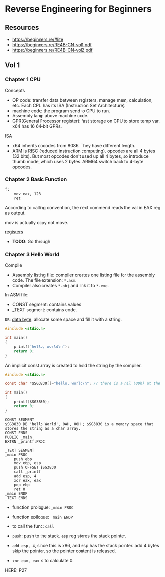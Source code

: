 # Reverse Engineering for Beginners

## Resources

- <https://beginners.re/#lite>
- <https://beginners.re/RE4B-CN-vol1.pdf>
- <https://beginners.re/RE4B-CN-vol2.pdf>

## Vol 1

### Chapter 1 CPU

Concepts

- OP code: transfer data between registers, manage mem, calculation, etc. Each CPU has its ISA (Instruction Set Architecture).
- machine code: the program send to CPU to run.
- Assembly lang: above machine code.
- GPR(General Processor register): fast storage on CPU to store temp var. x64 has 16 64-bit GPRs.

ISA

- x64 inherits opcodes from 8086. They have different length.
- ARM is RISC (reduced instruction computing). opcodes are all 4 bytes (32 bits). But most opcodes don't used up all 4 bytes, so introduce thumb mode, which uses 2 bytes. ARM64 switch back to 4-byte opcodes.

### Chapter 2 Basic Function

```assembly
f:
    mov eax, 123
    ret
```

According to calling convention, the next commend reads the val in EAX reg as output.

mov is actually copy not move.

[registers](https://www.tutorialspoint.com/assembly_programming/assembly_registers.htm)

- **TODO**: Go through

### Chapter 3 Hello World

Compile

- Assembly listing file: compiler creates one listing file for the assembly code. The file extension: `*.asm`.
- Compiler also creates `*.obj` and link it to `*.exe`.

In ASM file:

- CONST segment: contains values
- _TEXT segment: contains code.

`DB`: [data byte](https://stackoverflow.com/questions/17387492/what-does-the-assembly-instruction-db-actually-do). allocate some space and fill it with a string.

```C
#include <stdio.h>

int main()
{
    printf("hello, world\n");
    return 0;
}
```

An implicit const array is created to hold the string by the compiler.

```C
#include <stdio.h>

const char *$SG3830[]="hello, world\n"; // there is a nil (00h) at the end to complete the string in C.

int main()
{
    printf($SG3830);
    return 0;
}
```

```assembly
CONST SEGMENT
$SG3830 DB 'hello World', 0AH, 00H ; $SG3830 is a memory space that stores the string as a char array.
CONST ENDS
PUBLIC _main
EXTRN _printf:PROC

_TEXT SEGMENT
_main PROC
    push ebp
    mov ebp, esp
    push OFFSET $SG3830
    call _printf
    add esp, 4
    xor eax, eax
    pop ebp
    ret 0
_main ENDP
_TEXT ENDS
```

- function prologue: `_main PROC`
- function epilogue: `_main ENDP`
- to call the func: `call`

- `push`: push to the stack. `esp` reg stores the stack pointer.
- `add esp, 4`, since this is x86, and esp has the stack pointer. add 4 bytes skip the pointer, so the pointer content is released.
- `xor eax, eax` is to calculate 0.

HERE: P27
